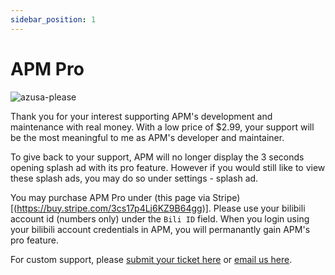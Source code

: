 ```yaml
---
sidebar_position: 1
---
```


# APM Pro

![azusa-please](pathname://https://img.nga.178.com/attachments/mon_202201/31/-zue37Q2p-ixpkXsZ7tT3cS9y-af.gif)

Thank you for your interest supporting APM's development and maintenance with real money. With a low price of $2.99, your support will be the most meaningful to me as APM's developer and maintainer.

To give back to your support, APM will no longer display the 3 seconds opening splash ad with its pro feature. However if you would still like to view these splash ads, you may do so under settings - splash ad.

You may purchase APM Pro under (this page via Stripe)[(https://buy.stripe.com/3cs17p4Lj6KZ9B64gg)]. Please use your bilibili account id (numbers only) under the `Bili ID` field. When you login using your bilibili account credentials in APM, you will permanantly gain APM's pro feature.

For custom support, please [submit your ticket here](<(https://github.com/lovegaoshi/azusa-player-mobile/issues)>) or [email us here](mailto:nox.play-contact@yahoo.com).
